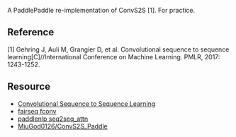 A PaddlePaddle re-implementation of ConvS2S [1]. For practice.

## Reference

[1] Gehring J, Auli M, Grangier D, et al. Convolutional sequence to sequence learning[C]//International Conference on Machine Learning. PMLR, 2017: 1243-1252.

## Resource 

- [Convolutional Sequence to Sequence Learning](https://arxiv.org/pdf/1705.03122v3.pdf)
- [fairseq fconv](https://github.com/pytorch/fairseq/blob/main/fairseq/models/fconv.py)
- [paddlenlp seq2seq_attn](https://github.com/PaddlePaddle/PaddleNLP/blob/develop/examples/machine_translation/seq2seq/seq2seq_attn.py)
- [MiuGod0126/ConvS2S_Paddle](https://github.com/MiuGod0126/ConvS2S_Paddle)